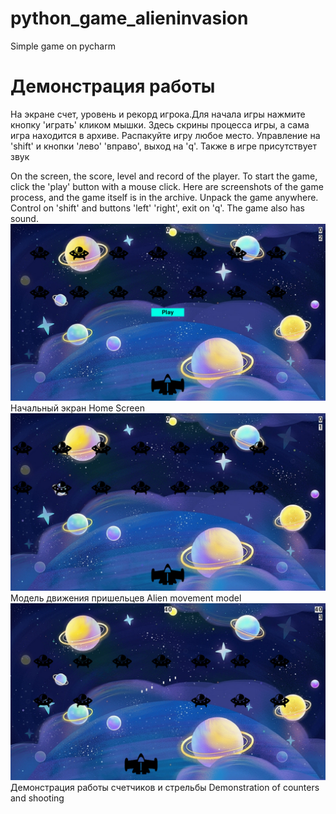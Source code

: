 # python_game_alieninvasion
Simple game on pycharm

# Демонстрация работы
На экране счет, уровень и рекорд игрока.Для начала игры нажмите кнопку 'играть' кликом мышки.
Здесь скрины процесса игры, а сама игра находится в архиве. Распакуйте  игру любое место.
Управление на 'shift' и кнопки 'лево' 'вправо', выход на 'q'. Также в игре присутствует звук

On the screen, the score, level and record of the player. To start the game, click the 'play' button with a mouse click.
Here are screenshots of the game process, and the game itself is in the archive. Unpack the game anywhere.
Control on 'shift' and buttons 'left' 'right', exit on 'q'. The game also has sound.
![Стартовый экран](https://github.com/Bibosiandre/python_game_alieninvasion/blob/master/demo/1.PNG)
Начальный экран Home Screen
![Движение пришельцев](https://github.com/Bibosiandre/python_game_alieninvasion/blob/master/demo/2.PNG)
Модель движения пришельцев Alien movement model
![Вид работы виджетов](https://github.com/Bibosiandre/python_game_alieninvasion/blob/master/demo/3.PNG)
Демонстрация работы счетчиков и стрельбы Demonstration of counters and shooting
